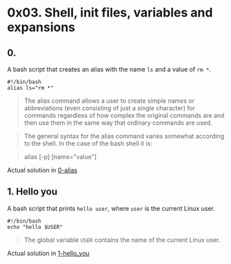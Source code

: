 # 0x03. Shell, init files, variables and expansions

## 0. <o>

A bash script that creates an alias with the name `ls` and a value of `rm *`.
```
#!/bin/bash
alias ls="rm *"
```
> The alias command allows a user to create simple names or abbreviations (even consisting of just a single character) for commands regardless of how complex the original commands are and then use them in the same way that ordinary commands are used.

> The general syntax for the alias command varies somewhat according to the shell. In the case of the bash shell it is:

> alias [-p] [name="value"]

Actual solution in [0-alias](./0-alias)


## 1. Hello you

A bash script that prints `hello user`, where `user` is the current Linux user. 
```
#!/bin/bash
echo "hello $USER"
```
> The global variable `USER` contains the name of the current Linux user.

Actual solution in [1-hello_you](./1-hello_you)
